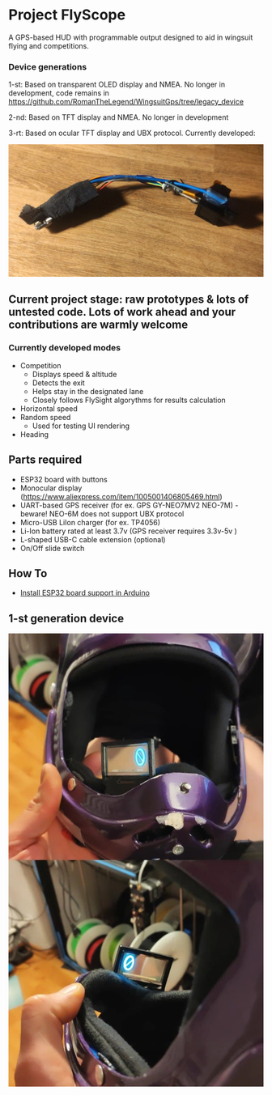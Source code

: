 # Project FlyScope

A GPS-based HUD with programmable output designed to aid in wingsuit flying and competitions.

### Device generations
1-st: Based on transparent OLED display and NMEA. No longer in development, code remains in https://github.com/RomanTheLegend/WingsuitGps/tree/legacy_device

2-nd: Based on TFT display and NMEA. No longer in development

3-rt: Based on ocular TFT display and UBX protocol. Currently developed:

![Ocular display with main unit](images/gen3_prototype.jpg "Ocular display with main unit")




## Current project stage: raw prototypes & lots of untested code. Lots of work ahead and your contributions are warmly welcome




### Currently developed modes
* Competition
  - Displays speed & altitude
  - Detects the exit
  - Helps stay in the designated lane
  - Closely follows FlySight algorythms for results calculation
* Horizontal speed
* Random speed
  - Used for testing UI rendering
* Heading





## Parts required
* ESP32 board with buttons
* Monocular display (https://www.aliexpress.com/item/1005001406805469.html)
* UART-based GPS receiver (for ex. GPS GY-NEO7MV2 NEO-7M) - beware! NEO-6M does not support UBX protocol
* Micro-USB LiIon charger (for ex. TP4056)
* Li-Ion battery rated at least 3.7v (GPS receiver requires 3.3v-5v )
* L-shaped USB-C cable extension (optional)
* On/Off slide switch

## How To
* [Install ESP32 board support in Arduino ](https://microcontrollerslab.com/install-esp32-arduino-ide/)


## 1-st generation device
![Helmet assembly with display on](images/helmet_assembed.jpg "Helmet assembly with display on")
